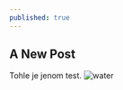```yaml
---
published: true
---
```

## A New Post

Tohle je jenom test.
![water]({{site.baseurl}}/images/novy-prispevek/water.jpg)
